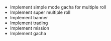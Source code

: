 + Implement simple mode gacha for multiple roll
+ Implement super multiple roll
+ Implement banner
+ Implement trading
+ Implement mission
+ Implement gacha